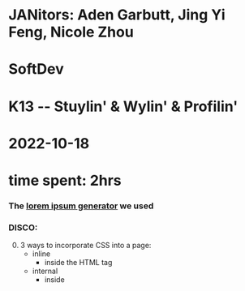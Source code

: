 # JANitors: Aden Garbutt, Jing Yi Feng, Nicole Zhou
# SoftDev
# K13 -- Stuylin' & Wylin' & Profilin'
# 2022-10-18
# time spent: 2hrs

### The [lorem ipsum generator](https://stuycs-ipsum.williamvongphanith.com/) we used

### DISCO:
0. 3 ways to incorporate CSS into a page:
    - inline
        - inside the HTML tag
    - internal
        - inside <style> tag in HTML file
    - external
        - through .css file
1. <div> group things together
2. Using class: <h2 class="new_chapter">...</h2> --> .new_chapter{css code}
3. Using id: <div id="main_content">...</div> --> #main_content{css code}
4. class can be used for multiple elements while id can only be used for one.
5. internal styling should be inside <head></head>
6. selector is whatever tag you are choosing to style
7. <link rel="stylesheet" href="mimic.css"> connects the html file to the css file.
8. href refers to hypertext reference.

### QCC:
0. Difference between padding, border, and margin?
1. When is it more ideal to use inline vs internal vs external ?
